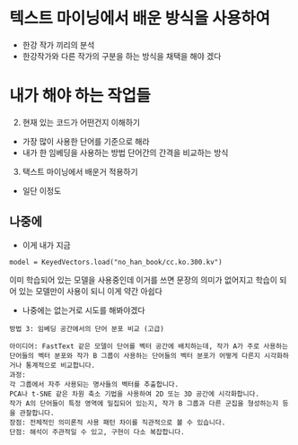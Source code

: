 # 텍스트 마이닝에서 배운 방식을 사용하여
- 한강 작가 끼리의 분석
- 한강작가와 다른 작가의 구분을 하는 방식을 채택을 해야 겠다

# 내가 해야 하는 작업들
2. 현재 있는 코드가 어떤건지 이해하기
- 가장 많이 사용한 단어를 기준으로 해라
- 내가 한 임베딩을 사용하는 방법 단어간의 간격을 비교하는 방식
3. 택스트 마이닝에서 배운거 적용하기
- 일단 이정도


## 나중에
- 이게 내가 지금 
```
model = KeyedVectors.load("no_han_book/cc.ko.300.kv")
```
이미 학습되어 있는 모델을 사용중인데 이거를 쓰면 문장의 의미가 없어지고
학습이 되어 있는 모델만이 사용이 되니 이게 약간 아쉽다
- 나중에는 없는거로 시도를 해봐야겠다



```
방법 3: 임베딩 공간에서의 단어 분포 비교 (고급)

아이디어: FastText 같은 모델이 단어를 벡터 공간에 배치하는데, 작가 A가 주로 사용하는 단어들의 벡터 분포와 작가 B 그룹이 사용하는 단어들의 벡터 분포가 어떻게 다른지 시각화하거나 통계적으로 비교합니다.
과정:
각 그룹에서 자주 사용되는 명사들의 벡터를 추출합니다.
PCA나 t-SNE 같은 차원 축소 기법을 사용하여 2D 또는 3D 공간에 시각화합니다.
작가 A의 단어들이 특정 영역에 밀집되어 있는지, 작가 B 그룹과 다른 군집을 형성하는지 등을 관찰합니다.
장점: 전체적인 의미론적 사용 패턴 차이를 직관적으로 볼 수 있습니다.
단점: 해석이 주관적일 수 있고, 구현이 다소 복잡합니다.
```